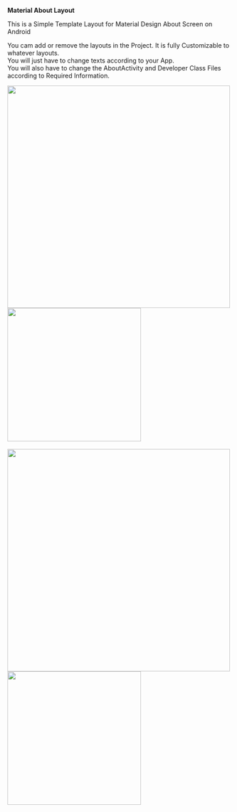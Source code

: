 <b>Material About Layout</b> 

This is a Simple Template Layout for Material Design About Screen on Android

You cam add or remove the layouts in the Project.
It is fully Customizable to whatever layouts.<br>
You will just have to change texts according to your App.<br>
You will also have to change the AboutActivity and Developer Class Files according to Required Information.

<img height="500" src="https://cloud.githubusercontent.com/assets/9977126/16337899/738f59a0-3a36-11e6-9405-ad4dc5b971fd.png">
<img height="300" src="https://cloud.githubusercontent.com/assets/9977126/16337908/8b02563c-3a36-11e6-8a79-b326ab582e19.png">
<br><br>
<img height="500" src="https://cloud.githubusercontent.com/assets/9977126/16337918/9f84afa6-3a36-11e6-9bc7-b23fcebe216f.png">
<img height="300" src="https://cloud.githubusercontent.com/assets/9977126/16337934/b8224550-3a36-11e6-804e-24541e3a14a8.png">
<br><br>

